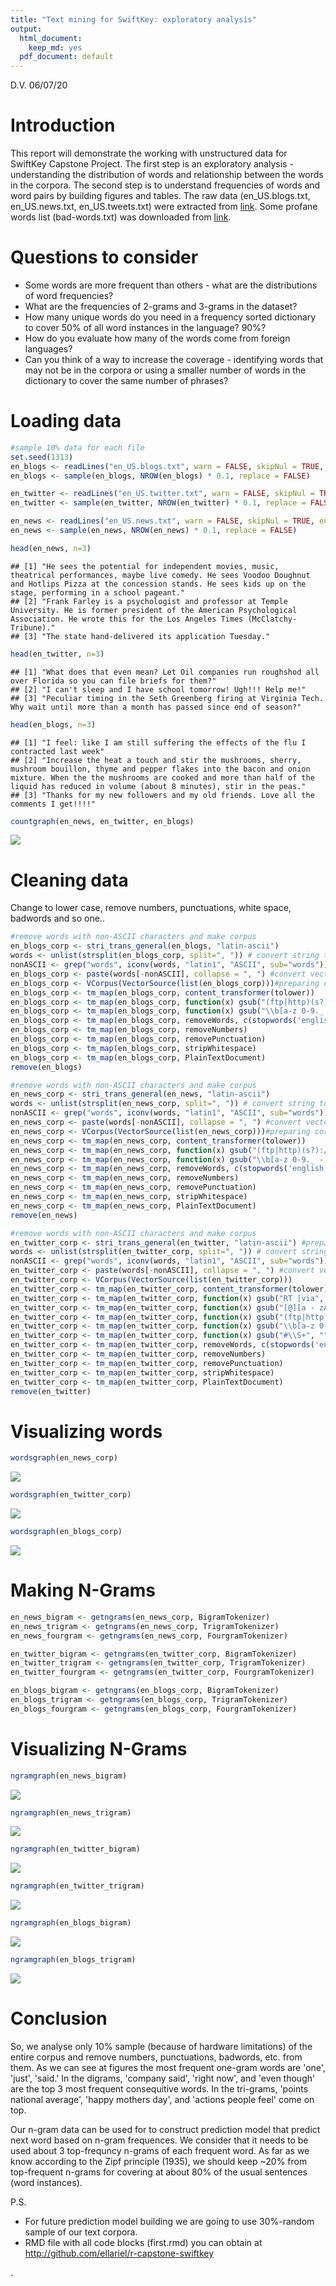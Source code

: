 ```yaml
---
title: "Text mining for SwiftKey: exploratory analysis"
output:
  html_document:
    keep_md: yes
  pdf_document: default
---
```

D.V. 06/07/20

# Introduction

This report will demonstrate the working with unstructured data for SwiftKey Capstone Project.
The first step is an exploratory analysis - understanding the distribution of words and relationship between the words in the corpora.
The second step is to understand frequencies of words and word pairs by building figures and tables.
The raw data (en_US.blogs.txt, en_US.news.txt, en_US.tweets.txt) were extracted from [link](http://d396qusza40orc.cloudfront.net/dsscapstone/dataset/Coursera-SwiftKey.zip).
Some profane words list (bad-words.txt) was downloaded from [link](http://www.freewebheaders.com/download/files/full-list-of-bad-words_text-file_2018_07_30.zip).


# Questions to consider

- Some words are more frequent than others - what are the distributions of word frequencies?
- What are the frequencies of 2-grams and 3-grams in the dataset?
- How many unique words do you need in a frequency sorted dictionary to cover 50% of all word instances in the language? 90%?
- How do you evaluate how many of the words come from foreign languages?
- Can you think of a way to increase the coverage - identifying words that may not be in the corpora or using a smaller number of words in the dictionary to cover the same number of phrases?




# Loading data


```r
#sample 10% data for each file 
set.seed(1313)
en_blogs <- readLines("en_US.blogs.txt", warn = FALSE, skipNul = TRUE, encoding = "UTF-8")
en_blogs <- sample(en_blogs, NROW(en_blogs) * 0.1, replace = FALSE)
```


```r
en_twitter <- readLines("en_US.twitter.txt", warn = FALSE, skipNul = TRUE, encoding = "UTF-8")
en_twitter <- sample(en_twitter, NROW(en_twitter) * 0.1, replace = FALSE)
```


```r
en_news <- readLines("en_US.news.txt", warn = FALSE, skipNul = TRUE, encoding = "UTF-8")
en_news <- sample(en_news, NROW(en_news) * 0.1, replace = FALSE)
```


```r
head(en_news, n=3)
```

```
## [1] "He sees the potential for independent movies, music, theatrical performances, maybe live comedy. He sees Voodoo Doughnut and Hotlips Pizza at the concession stands. He sees kids up on the stage, performing in a school pageant."
## [2] "Frank Farley is a psychologist and professor at Temple University. He is former president of the American Psychological Association. He wrote this for the Los Angeles Times (McClatchy-Tribune)."                                 
## [3] "The state hand-delivered its application Tuesday."
```

```r
head(en_twitter, n=3)
```

```
## [1] "What does that even mean? Let Oil companies run roughshod all over Florida so you can file briefs for them?"                    
## [2] "I can't sleep and I have school tomorrow! Ugh!!! Help me!"                                                                      
## [3] "Peculiar timing in the Seth Greenberg firing at Virginia Tech. Why wait until more than a month has passed since end of season?"
```

```r
head(en_blogs, n=3)
```

```
## [1] "I feel: like I am still suffering the effects of the flu I contracted last week"                                                                                                                                                                                     
## [2] "Increase the heat a touch and stir the mushrooms, sherry, mushroom bouillon, thyme and pepper flakes into the bacon and onion mixture. When the the mushrooms are cooked and more than half of the liquid has reduced in volume (about 8 minutes), stir in the peas."
## [3] "Thanks for my new followers and my old friends. Love all the comments I get!!!!"
```




```r
countgraph(en_news, en_twitter, en_blogs)
```

![](exploratory-analysis_files/figure-html/unnamed-chunk-7-1.png)<!-- -->

# Cleaning data
Change to lower case, remove numbers, punctuations, white space, badwords and so one..




```r
#remove words with non-ASCII characters and make corpus
en_blogs_corp <- stri_trans_general(en_blogs, "latin-ascii")
words <- unlist(strsplit(en_blogs_corp, split=", ")) # convert string to vector of words
nonASCII <- grep("words", iconv(words, "latin1", "ASCII", sub="words")) #find indices non-ASCII characters
en_blogs_corp <- paste(words[-nonASCII], collapse = ", ") #convert vector back to string
en_blogs_corp <- VCorpus(VectorSource(list(en_blogs_corp)))#preparing corpus
en_blogs_corp <- tm_map(en_blogs_corp, content_transformer(tolower))
en_blogs_corp <- tm_map(en_blogs_corp, function(x) gsub("(ftp|http)(s?)://.*\\b", "", x))#URL
en_blogs_corp <- tm_map(en_blogs_corp, function(x) gsub("\\b[a-z 0-9._ - ]*[@](.*?)[.]{1,3} \\b", "", x))#mail
en_blogs_corp <- tm_map(en_blogs_corp, removeWords, c(stopwords('english'), badwords))
en_blogs_corp <- tm_map(en_blogs_corp, removeNumbers)
en_blogs_corp <- tm_map(en_blogs_corp, removePunctuation)
en_blogs_corp <- tm_map(en_blogs_corp, stripWhitespace)
en_blogs_corp <- tm_map(en_blogs_corp, PlainTextDocument)
remove(en_blogs)
```



```r
#remove words with non-ASCII characters and make corpus
en_news_corp <- stri_trans_general(en_news, "latin-ascii")
words <- unlist(strsplit(en_news_corp, split=", ")) # convert string to vector of words
nonASCII <- grep("words", iconv(words, "latin1", "ASCII", sub="words")) #find indices non-ASCII characters
en_news_corp <- paste(words[-nonASCII], collapse = ", ") #convert vector back to string
en_news_corp <- VCorpus(VectorSource(list(en_news_corp)))#preparing corpus
en_news_corp <- tm_map(en_news_corp, content_transformer(tolower))
en_news_corp <- tm_map(en_news_corp, function(x) gsub("(ftp|http)(s?)://.*\\b", "", x))#URL
en_news_corp <- tm_map(en_news_corp, function(x) gsub("\\b[a-z 0-9._ - ]*[@](.*?)[.]{1,3} \\b", "", x))#Email
en_news_corp <- tm_map(en_news_corp, removeWords, c(stopwords('english'), badwords))
en_news_corp <- tm_map(en_news_corp, removeNumbers)
en_news_corp <- tm_map(en_news_corp, removePunctuation)
en_news_corp <- tm_map(en_news_corp, stripWhitespace)
en_news_corp <- tm_map(en_news_corp, PlainTextDocument)
remove(en_news)
```



```r
#remove words with non-ASCII characters and make corpus
en_twitter_corp <- stri_trans_general(en_twitter, "latin-ascii") #preparing corpus
words <- unlist(strsplit(en_twitter_corp, split=", ")) # convert string to vector of words
nonASCII <- grep("words", iconv(words, "latin1", "ASCII", sub="words")) #find indices non-ASCII characters
en_twitter_corp <- paste(words[-nonASCII], collapse = ", ") #convert vector back to string
en_twitter_corp <- VCorpus(VectorSource(list(en_twitter_corp)))
en_twitter_corp <- tm_map(en_twitter_corp, content_transformer(tolower))
en_twitter_corp <- tm_map(en_twitter_corp, function(x) gsub("RT |via", "", x))#rem tags
en_twitter_corp <- tm_map(en_twitter_corp, function(x) gsub("[@][a - zA - Z0 - 9_]{1,15}", "", x))#usernames
en_twitter_corp <- tm_map(en_twitter_corp, function(x) gsub("(ftp|http)(s?)://.*\\b", "", x))#URL
en_twitter_corp <- tm_map(en_twitter_corp, function(x) gsub("\\b[a-z 0-9._ - ]*[@](.*?)[.]{1,3} \\b", "", x))#mail
en_twitter_corp <- tm_map(en_twitter_corp, function(x) gsub("#\\S+", "", x))#rem HashTags
en_twitter_corp <- tm_map(en_twitter_corp, removeWords, c(stopwords('english'), badwords))
en_twitter_corp <- tm_map(en_twitter_corp, removeNumbers)
en_twitter_corp <- tm_map(en_twitter_corp, removePunctuation)
en_twitter_corp <- tm_map(en_twitter_corp, stripWhitespace)
en_twitter_corp <- tm_map(en_twitter_corp, PlainTextDocument)
remove(en_twitter)
```



# Visualizing words





```r
wordsgraph(en_news_corp)
```

![](exploratory-analysis_files/figure-html/unnamed-chunk-14-1.png)<!-- -->

```r
wordsgraph(en_twitter_corp)
```

![](exploratory-analysis_files/figure-html/unnamed-chunk-14-2.png)<!-- -->

```r
wordsgraph(en_blogs_corp)
```

![](exploratory-analysis_files/figure-html/unnamed-chunk-14-3.png)<!-- -->


# Making N-Grams








```r
en_news_bigram <- getngrams(en_news_corp, BigramTokenizer)
en_news_trigram <- getngrams(en_news_corp, TrigramTokenizer)
en_news_fourgram <- getngrams(en_news_corp, FourgramTokenizer)

en_twitter_bigram <- getngrams(en_twitter_corp, BigramTokenizer)
en_twitter_trigram <- getngrams(en_twitter_corp, TrigramTokenizer)
en_twitter_fourgram <- getngrams(en_twitter_corp, FourgramTokenizer)

en_blogs_bigram <- getngrams(en_blogs_corp, BigramTokenizer)
en_blogs_trigram <- getngrams(en_blogs_corp, TrigramTokenizer)
en_blogs_fourgram <- getngrams(en_blogs_corp, FourgramTokenizer)
```

# Visualizing N-Grams





```r
ngramgraph(en_news_bigram)
```

![](exploratory-analysis_files/figure-html/unnamed-chunk-19-1.png)<!-- -->

```r
ngramgraph(en_news_trigram)
```

![](exploratory-analysis_files/figure-html/unnamed-chunk-19-2.png)<!-- -->

```r
ngramgraph(en_twitter_bigram)
```

![](exploratory-analysis_files/figure-html/unnamed-chunk-19-3.png)<!-- -->

```r
ngramgraph(en_twitter_trigram)
```

![](exploratory-analysis_files/figure-html/unnamed-chunk-19-4.png)<!-- -->

```r
ngramgraph(en_blogs_bigram)
```

![](exploratory-analysis_files/figure-html/unnamed-chunk-19-5.png)<!-- -->

```r
ngramgraph(en_blogs_trigram)
```

![](exploratory-analysis_files/figure-html/unnamed-chunk-19-6.png)<!-- -->


# Conclusion
So, we analyse only 10% sample (because of hardware limitations) of the entire corpus and remove numbers, punctuations, badwords, etc. from them.
As we can see at figures the most frequent one-gram words are 'one', 'just', 'said.' In the digrams, 'company said', 'right now', and 'even though' are the top 3 most frequent consequitive words. In the tri-grams, 'points national average', 'happy mothers day', and 'actions people feel' come on top.

Our n-gram data can be used for to construct prediction model that predict next word based on n-gram frequences.
We consider that it needs to be used about 3 top-frequncy n-grams of each frequent word.
As far as we know according to the Zipf principle (1935), we should keep ~20% from top-frequent n-grams for covering at about 80% of the usual sentences (word instances). 

P.S.

- For future prediction model building we are going to use 30%-random sample of our text corpora.
- RMD file with all code blocks (first.rmd) you can obtain at http://github.com/ellariel/r-capstone-swiftkey

.
